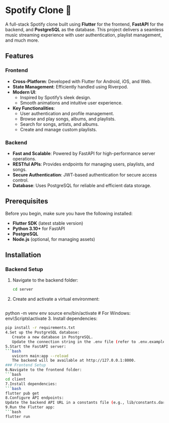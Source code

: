 # Spotify Clone 🎵

A full-stack Spotify clone built using **Flutter** for the frontend, **FastAPI** for the backend, and **PostgreSQL** as the database. This project delivers a seamless music streaming experience with user authentication, playlist management, and much more.

## Features

### Frontend
- **Cross-Platform**: Developed with Flutter for Android, iOS, and Web.
- **State Management**: Efficiently handled using Riverpod.
- **Modern UI**:
  - Inspired by Spotify’s sleek design.
  - Smooth animations and intuitive user experience.
- **Key Functionalities**:
  - User authentication and profile management.
  - Browse and play songs, albums, and playlists.
  - Search for songs, artists, and albums.
  - Create and manage custom playlists.

### Backend
- **Fast and Scalable**: Powered by FastAPI for high-performance server operations.
- **RESTful APIs**: Provides endpoints for managing users, playlists, and songs.
- **Secure Authentication**: JWT-based authentication for secure access control.
- **Database**: Uses PostgreSQL for reliable and efficient data storage.

## Prerequisites

Before you begin, make sure you have the following installed:
- **Flutter SDK** (latest stable version)
- **Python 3.10+** for FastAPI
- **PostgreSQL**
- **Node.js** (optional, for managing assets)

## Installation

### Backend Setup
1. Navigate to the backend folder:
   ```bash
   cd server
2. Create and activate a virtual environment:
   ```bash
python -m venv env
source env/bin/activate  # For Windows: env\Scripts\activate
3. Install dependencies:
 ```bash
pip install -r requirements.txt
4.Set up the PostgreSQL database:
    Create a new database in PostgreSQL.
    Update the connection string in the .env file (refer to .env.example for guidance).
5.Start the FastAPI server:
 ```bash
    uvicorn main:app --reload
    The backend will be available at http://127.0.0.1:8000.
### Frontend Setup
6.Navigate to the frontend folder:
 ```bash
cd client
7.Install dependencies:
 ```bash
flutter pub get
8.Configure API endpoints:
Update the backend API URL in a constants file (e.g., lib/constants.dart) if necessary.
9.Run the Flutter app:
 ```bash
flutter run
